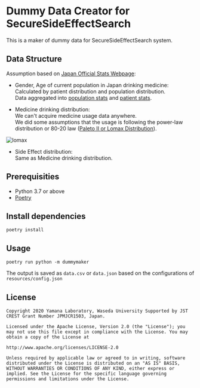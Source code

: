 # Dummy Data Creator for SecureSideEffectSearch
This is a maker of dummy data for SecureSideEffectSearch system.

## Data Structure
Assumption based on [Japan Official Stats Webpage](http://www.stat.go.jp/data/nihon/02.html):

- Gender, Age of current population in Japan drinking medicine:  
Calculated by patient distribution and population distribution.  
Data aggregated into [population stats](resources/japan_population_stats.tsv) and [patient stats](resources/japan_patient_stats.tsv).

- Medicine drinking distribution:  
We can't acquire medicine usage data anywhere.  
We did some assumptions that the usage is following the power-law distribution or 80-20 law ([Paleto II or Lomax Distribution](https://en.wikipedia.org/wiki/Lomax_distribution)).  
<img src="https://docs.scipy.org/doc/numpy-1.13.0/_images/math/a9c9188b69aa00d2c433b0d112382e67dfbc39ed.png" title="lomax" />  

- Side Effect distribution:  
Same as Medicine drinking distribution.  

## Prerequisities

- Python 3.7 or above
- [Poetry](https://github.com/python-poetry/poetry)

## Install dependencies
```
poetry install
```

## Usage
```
poetry run python -m dummymaker
```

The output is saved as `data.csv` or `data.json` based on the configurations of `resources/config.json`

## License

```
Copyright 2020 Yamana Laboratory, Waseda University Supported by JST CREST Grant Number JPMJCR1503, Japan.

Licensed under the Apache License, Version 2.0 (the "License"); you may not use this file except in compliance with the License. You may obtain a copy of the License at

http://www.apache.org/licenses/LICENSE-2.0

Unless required by applicable law or agreed to in writing, software distributed under the License is distributed on an "AS IS" BASIS, WITHOUT WARRANTIES OR CONDITIONS OF ANY KIND, either express or implied. See the License for the specific language governing permissions and limitations under the License.
```
